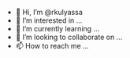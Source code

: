 - 👋 Hi, I’m @rkulyassa
- 👀 I’m interested in ...
- 🌱 I’m currently learning ...
- 💞️ I’m looking to collaborate on ...
- 📫 How to reach me ...

<!---
rkulyassa/rkulyassa is a ✨ special ✨ repository because its `README.md` (this file) appears on your GitHub profile.
You can click the Preview link to take a look at your changes.
--->
